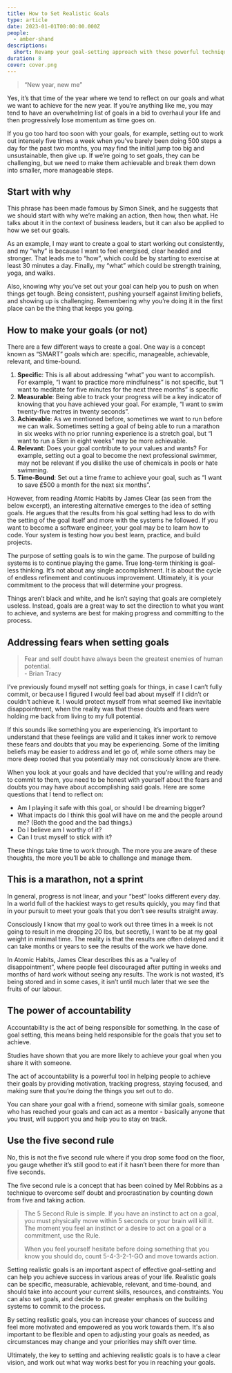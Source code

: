 ```yaml
---
title: How to Set Realistic Goals
type: article
date: 2023-01-01T00:00:00.000Z
people:
  - amber-shand
descriptions:
  short: Revamp your goal-setting approach with these powerful techniques for long-lasting success and personal growth!
duration: 8
cover: cover.png
---
```


> “New year, new me”

Yes, it’s that time of the year where we tend to reflect on our goals and what we want to achieve for the new year. If you’re anything like me, you may tend to have an overwhelming list of goals in a bid to overhaul your life and then progressively lose momentum as time goes on. 

If you go too hard too soon with your goals, for example, setting out to work out intensely five times a week when you’ve barely been doing 500 steps a day for the past two months, you may find the initial jump too big and unsustainable, then give up. If we’re going to set goals, they can be challenging, but we need to make them achievable and break them down into smaller, more manageable steps.  

## Start with why

This phrase has been made famous by Simon Sinek, and he suggests that we should start with why we’re making an action, then how, then what. He talks about it in the context of business leaders, but it can also be applied to how we set our goals. 

As an example, I may want to create a goal to start working out consistently, and my “why” is because I want to feel energised, clear headed and stronger. That leads me to “how”, which could be by starting to exercise at least 30 minutes a day. Finally, my “what” which could be strength training, yoga, and walks. 

Also, knowing why you’ve set out your goal can help you to push on when things get tough. Being consistent, pushing yourself against limiting beliefs, and showing up is challenging. Remembering why you’re doing it in the first place can be the thing that keeps you going. 

## How to make your goals (or not)

There are a few different ways to create a goal. One way is a concept known as “SMART” goals  which are: specific, manageable, achievable, relevant, and time-bound.

1. __Specific__: This is all about addressing “what” you want to accomplish. For example, “I want to practice more mindfulness” is not specific, but “I want to meditate for five minutes for the next three months” is specific 
2. __Measurable__: Being able to track your progress will be a key indicator of knowing that you have achieved your goal. For example, “I want to swim twenty-five metres in twenty seconds”.
3. __Achievable__: As we mentioned before, sometimes we want to run before we can walk. Sometimes setting a goal of being able to run a marathon in six weeks with no prior running experience is a stretch goal, but “I want to run a 5km in eight weeks” may be more achievable.
4. __Relevant__: Does your goal contribute to your values and wants? For example, setting out a goal to become the next professional swimmer, may not be relevant if you dislike the use of chemicals in pools or hate swimming. 
5. __Time-Bound__: Set out a time frame to achieve your goal, such as “I want to save £500 a month for the next six months”.

However, from reading Atomic Habits by James Clear (as seen from the below excerpt), an interesting alternative emerges to the idea of setting goals. He argues that the results from his goal setting had less to do with the setting of the goal itself and more with the systems he followed. If you want to become a software engineer, your goal may be to learn how to code. Your system is testing how you best learn, practice, and build projects. 

The purpose of setting goals is to win the game. The purpose of building systems is to continue playing the game. True long-term thinking is goal-less thinking. It’s not about any single accomplishment. It is about the cycle of endless refinement and continuous improvement. Ultimately, it is your commitment to the process that will determine your progress.

Things aren’t black and white, and he isn’t saying that goals are completely useless. Instead, goals are a great way to set the direction to what you want to achieve, and systems are best for making progress and committing to the process.

## Addressing fears when setting goals

> Fear and self doubt have always been the greatest enemies of human potential. <br>- Brian Tracy

I’ve previously found myself not setting goals for things, in case I can’t fully commit, or because I figured I would feel bad about myself if I didn’t or couldn’t achieve it. I would protect myself from what seemed like inevitable disappointment, when the reality was that these doubts and fears were holding me back from living to my full potential. 

If this sounds like something you are experiencing, it’s important to understand that these feelings are valid and it takes inner work to remove these fears and doubts that you may be experiencing. Some of the limiting beliefs may be easier to address and let go of, while some others may be more deep rooted that you potentially may not consciously know are there.

When you look at your goals and have decided that you’re willing and ready to commit to them, you need to be honest with yourself about the fears and doubts you may have about accomplishing said goals. Here are some questions that I tend to reflect on:

- Am I playing it safe with this goal, or should I be dreaming bigger?
- What impacts do I think this goal will have on me and the people around me? (Both the good and the bad things.)
- Do I believe am I worthy of it?
- Can I trust myself to stick with it?

These things take time to work through. The more you are aware of these thoughts, the more you’ll be able to challenge and manage them. 

## This is a marathon, not a sprint

In general, progress is not linear, and your “best” looks different every day. In a world full of the hackiest ways to get results quickly, you may find that in your pursuit to meet your goals that you don’t see results straight away.

Consciously I know that my goal to work out three times in a week is not going to result in me dropping 20 lbs, but secretly, I want to be at my goal weight in minimal time. The reality is that the results are often delayed and it can take months or years to see the results of the work we have done. 

In Atomic Habits, James Clear describes this as a “valley of disappointment”, where people feel discouraged after putting in weeks and months of hard work without seeing any results. The work is not wasted, it’s being stored and in some cases, it isn’t until much later that we see the fruits of our labour. 

## The power of accountability  

Accountability is the act of being responsible for something. In the case of goal setting, this means being held responsible for the goals that you set to achieve. 

Studies have shown that you are more likely to achieve your goal when you share it with someone. 

The act of accountability is a powerful tool in helping people to achieve their goals by providing motivation, tracking progress, staying focused, and making sure that you’re doing the things you set out to do. 

You can share your goal with a friend, someone with similar goals, someone who has reached your goals and can act as a mentor - basically anyone that you trust, will support you and help you to stay on track.

## Use the five second rule

No, this is not the five second rule where if you drop some food on the floor, you gauge whether it’s still good to eat if it hasn’t been there for more than five seconds. 

The five second rule is a concept that has been coined by Mel Robbins as a technique to overcome self doubt and procrastination by counting down from five and taking action.

> The 5 Second Rule is simple. If you have an instinct to act on a goal, you must physically move within 5 seconds or your brain will kill it.  The moment you feel an instinct or a desire to act on a goal or a commitment, use the Rule.
>
> When you feel yourself hesitate before doing something that you know you should do, count 5-4-3-2-1-GO and move towards action.
 
Setting realistic goals is an important aspect of effective goal-setting and can help you achieve success in various areas of your life. Realistic goals can be specific, measurable, achievable, relevant, and time-bound, and should take into account your current skills, resources, and constraints. You can also set goals, and decide to put greater emphasis on the building systems to commit to the process.
 
By setting realistic goals, you can increase your chances of success and feel more motivated and empowered as you work towards them. It's also important to be flexible and open to adjusting your goals as needed, as circumstances may change and your priorities may shift over time.
 
Ultimately, the key to setting and achieving realistic goals is to have a clear vision, and work out what way works best for you in reaching your goals. 
 
